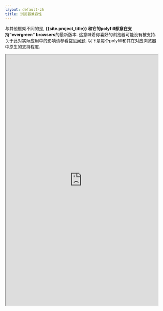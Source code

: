 ```yaml
---
layout: default-zh
title: 浏览器兼容性
---
```


与其他框架不同的是, **{{site.project_title}} 和它的polyfill都意在支持"evergreen" browsers**的最新版本. 这意味着你喜好的浏览器可能没有被支持.关于此对实际应用中的影响请参看[常见问题](/zh/faq.html#which-browsers-does-polymer-support). 以下是每个polyfill和其在对应浏览器中原生的支持程度.

<iframe src="https://docs.google.com/a/chromium.org/spreadsheet/pub?key=0Anye-JMjUkZZdDdoblh6dTlwcWRLQkhKbTVzdHJtcXc&single=true&gid=2&output=html&range=A1:Q43" seamless style="width:100%;height:830px;"></iframe>